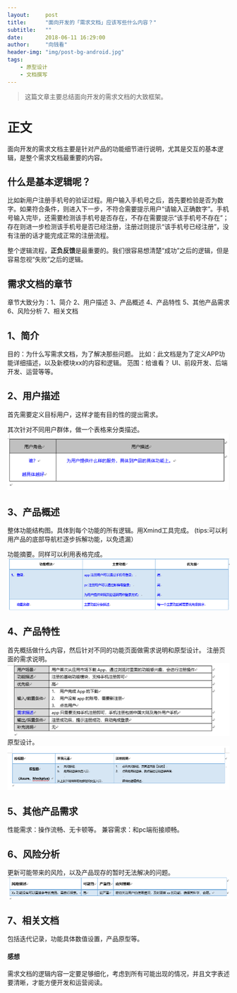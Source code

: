 ```yaml
---
layout:     post
title:      "面向开发的「需求文档」应该写些什么内容？"
subtitle:   ""
date:       2018-06-11 16:29:00
author:     "向钱看"
header-img: "img/post-bg-android.jpg"
tags:
    - 原型设计
    - 文档撰写
---
```


> 这篇文章主要总结面向开发的需求文档的大致框架。



# 正文


 面向开发的需求文档主要是针对产品的功能细节进行说明，尤其是交互的基本逻辑，是整个需求文档最重要的内容。

## 什么是基本逻辑呢？
比如新用户注册手机号的验证过程。用户输入手机号之后，首先要检验是否为数字。如果符合条件，则进入下一步，不符合需要提示用户“请输入正确数字”。手机号输入完毕，还需要检测该手机号是否存在，不存在需要提示“该手机号不存在”；存在则进一步检测该手机号是否已经注册，注册过则提示“该手机号已经注册”，没有注册的话才能完成正常的注册流程。

整个逻辑流程，**正负反馈**是最重要的。我们很容易想清楚“成功”之后的逻辑，但是容易忽视“失败”之后的逻辑。


## 需求文档的章节
章节大致分为：1、简介
             2、用户描述
             3、产品概述
             4、产品特性
             5、其他产品需求
             6、风险分析
             7、相关文档


## 1、简介
目的：为什么写需求文档，为了解决那些问题。
     比如：此文档是为了定义APP功能详细描述，以及新模块xx的内容和逻辑。
范围：给谁看？
     UI、前段开发、后端开发、运营等等。


## 2、用户描述
首先需要定义目标用户，这样才能有目的性的提出需求。

其次针对不同用户群体，做一个表格来分类描述。
![用户表](/img/in-post/yonghu.png)



## 3、产品概述
整体功能结构图。具体到每个功能的所有逻辑。用Xmind工具完成。
(tips:可以利用产品的底部导航栏逐步拆解功能，以免遗漏）

功能摘要。同样可以利用表格完成。
![功能摘要](/img/in-post/gongneng.png)

## 4、产品特性
首先概括做什么内容，然后针对不同的功能页面做需求说明和原型设计。
注册页面的需求说明。
![需求说明](/img/in-post/xuqiu.png)
原型设计。
![原型设计](/img/in-post/yunyuanxing.png)


## 5、其他产品需求
性能需求：操作流畅、无卡顿等。
兼容需求：和pc端衔接顺畅。

## 6、风险分析
更新可能带来的风险，以及产品现存的暂时无法解决的问题。
![风险分析](/img/in-post/fengxian.png)


## 7、相关文档
包括迭代记录，功能具体数值设置，产品原型等。



#### 感想
需求文档的逻辑内容一定要足够细化，考虑到所有可能出现的情况，并且文字表述要清晰，才能方便开发和运营阅读。
